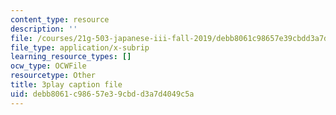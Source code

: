 ```yaml
---
content_type: resource
description: ''
file: /courses/21g-503-japanese-iii-fall-2019/debb8061c98657e39cbdd3a7d4049c5a_-W8jzpw_TgE.vtt
file_type: application/x-subrip
learning_resource_types: []
ocw_type: OCWFile
resourcetype: Other
title: 3play caption file
uid: debb8061-c986-57e3-9cbd-d3a7d4049c5a
---
```

